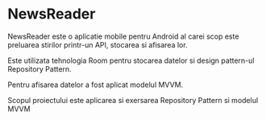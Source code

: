 # NewsReader

NewsReader este o aplicatie mobile pentru Android al carei scop este preluarea stirilor printr-un API, stocarea si afisarea lor.

Este utilizata tehnologia Room pentru stocarea datelor si design pattern-ul Repository Pattern.

Pentru afisarea datelor a fost aplicat modelul MVVM.

Scopul proiectului este aplicarea si exersarea Repository Pattern si modelul MVVM
